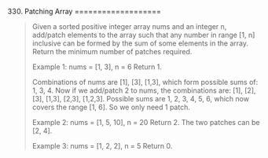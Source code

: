 330. Patching Array
===================

> Given a sorted positive integer array nums and an integer n, add/patch elements to the array such that any number in range [1, n] inclusive can be formed by the sum of some elements in the array. Return the minimum number of patches required.
> 
> Example 1:
> nums = [1, 3], n = 6
> Return 1.
> 
> Combinations of nums are [1], [3], [1,3], which form possible sums of: 1, 3, 4.
> Now if we add/patch 2 to nums, the combinations are: [1], [2], [3], [1,3], [2,3], [1,2,3].
> Possible sums are 1, 2, 3, 4, 5, 6, which now covers the range [1, 6].
> So we only need 1 patch.
> 
> Example 2:
> nums = [1, 5, 10], n = 20
> Return 2.
> The two patches can be [2, 4].
> 
> Example 3:
> nums = [1, 2, 2], n = 5
> Return 0.
